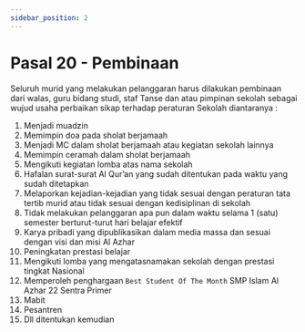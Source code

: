 ```yaml
---
sidebar_position: 2
---
```


# Pasal 20 - Pembinaan
Seluruh murid yang melakukan pelanggaran harus dilakukan pembinaan dari walas, guru bidang studi, staf Tanse dan atau pimpinan sekolah sebagai wujud usaha perbaikan sikap terhadap peraturan Sekolah diantaranya :
1. Menjadi  muadzin 
2. Memimpin doa pada sholat berjamaah
3. Menjadi MC dalam sholat berjamaah atau kegiatan sekolah lainnya
4. Memimpin ceramah dalam sholat berjamaah
5. Mengikuti kegiatan lomba atas nama sekolah
6. Hafalan surat-surat Al Qur’an yang sudah ditentukan pada waktu yang sudah ditetapkan
7. Melaporkan kejadian-kejadian yang tidak sesuai dengan peraturan tata tertib murid atau tidak sesuai dengan kedisiplinan di sekolah
8. Tidak melakukan pelanggaran apa pun dalam waktu selama 1 (satu) semester berturut-turut hari belajar efektif
9. Karya pribadi yang dipublikasikan dalam media massa dan sesuai dengan visi dan misi Al Azhar
10. Peningkatan prestasi belajar 
11. Mengikuti lomba yang mengatasnamakan sekolah dengan prestasi tingkat Nasional 
12. Memperoleh penghargaan `Best Student Of The Month` SMP Islam  Al Azhar 22 Sentra Primer
13. Mabit
14. Pesantren
15. Dll ditentukan kemudian